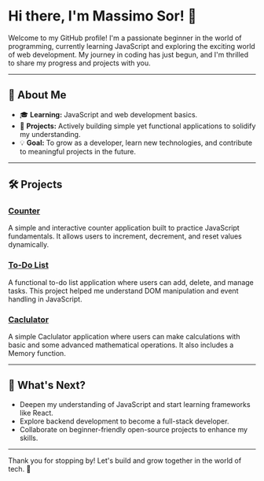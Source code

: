 # Hi there, I'm Massimo Sor! 👋

Welcome to my GitHub profile! I'm a passionate beginner in the world of programming, currently learning JavaScript and exploring the exciting world of web development. My journey in coding has just begun, and I'm thrilled to share my progress and projects with you.

---

## 🌟 About Me

- 🎓 **Learning:** JavaScript and web development basics.
- 🚀 **Projects:** Actively building simple yet functional applications to solidify my understanding.
- 💡 **Goal:** To grow as a developer, learn new technologies, and contribute to meaningful projects in the future.

---

## 🛠️ Projects

### [Counter](https://github.com/massimosor/counter)
A simple and interactive counter application built to practice JavaScript fundamentals. It allows users to increment, decrement, and reset values dynamically.

### [To-Do List](https://github.com/massimosor/to-do-list)
A functional to-do list application where users can add, delete, and manage tasks. This project helped me understand DOM manipulation and event handling in JavaScript.

### [Caclulator](https://github.com/massimosor/calculator)
A simple Caclulator application where users can make calculations with basic and some advanced mathematical operations. It also includes a Memory function. 

---

## 🌱 What's Next?

- Deepen my understanding of JavaScript and start learning frameworks like React.
- Explore backend development to become a full-stack developer.
- Collaborate on beginner-friendly open-source projects to enhance my skills.

---

Thank you for stopping by! Let's build and grow together in the world of tech. 🚀

